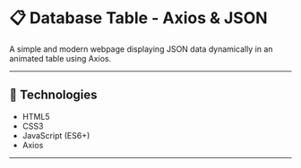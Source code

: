 # 📋 Database Table - Axios & JSON

A simple and modern webpage displaying JSON data dynamically in an animated table using Axios.

---

## 🚀 Technologies

- HTML5
- CSS3
- JavaScript (ES6+)
- Axios

---
